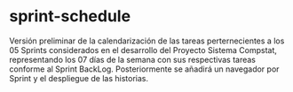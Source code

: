 # sprint-schedule
 
Versión preliminar de la calendarización de las tareas perternecientes a los 05 Sprints considerados en el desarrollo del Proyecto Sistema Compstat,  representando los 07 días de la semana con sus respectivas tareas conforme al Sprint BackLog. Posteriormente se añadirá un navegador por Sprint y el despliegue de las historias.
